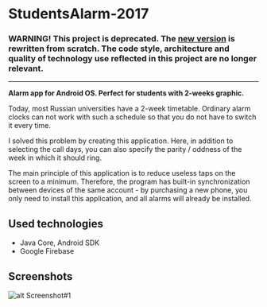 # StudentsAlarm-2017

### WARNING! This project is deprecated. The [new version](https://github.com/Perfomer/WelloAlarm-2017/tree/master) is rewritten from scratch. The code style, architecture and quality of technology use reflected in this project are no longer relevant.
---
**Alarm app for Android OS. Perfect for students with 2-weeks graphic.**

Today, most Russian universities have a 2-week timetable. Ordinary alarm clocks can not work with such a schedule so that you do not have to switch it every time.

I solved this problem by creating this application. Here, in addition to selecting the call days, you can also specify the parity / oddness of the week in which it should ring.

The main principle of this application is to reduce useless taps on the screen to a minimum. Therefore, the program has built-in synchronization between devices of the same account - by purchasing a new phone, you only need to install this application, and all alarms will already be installed.

## Used technologies
- Java Core, Android SDK
- Google Firebase

## Screenshots
![alt Screenshot#1](https://github.com/Perfomer/StudentsAlarm-2017/blob/master/Screenshots/Screenshot.png)
